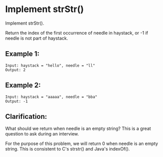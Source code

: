 # Implement strStr()

Implement strStr().

Return the index of the first occurrence of needle in haystack, or -1 if needle
is not part of haystack.

## Example 1:

```
Input: haystack = "hello", needle = "ll"
Output: 2
```

## Example 2:

```
Input: haystack = "aaaaa", needle = "bba"
Output: -1
```

## Clarification:

What should we return when needle is an empty string? This is a great question
to ask during an interview.

For the purpose of this problem, we will return 0 when needle is an empty
string. This is consistent to C's strstr() and Java's indexOf().

